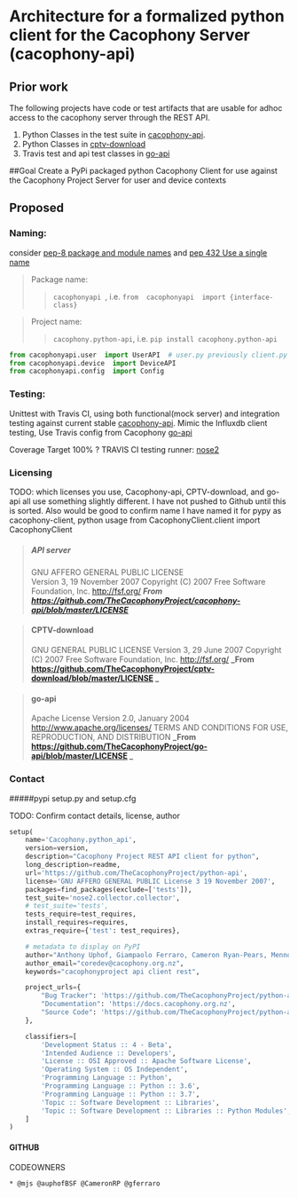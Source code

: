 # Architecture for a formalized python client for the Cacophony Server (cacophony-api)

## Prior work
The following projects have code or test artifacts that are usable for adhoc access to the cacophony server through the REST API.
1) Python Classes in the test suite in [cacophony-api](https://github.com/TheCacophonyProject/cacophony-api). 
2) Python Classes in [cptv-download](https://github.com/TheCacophonyProject/cptv-download) 
3) Travis test and api test classes in [go-api](https://github.com/TheCacophonyProject/go-api)

##Goal 
Create a PyPi packaged python Cacophony Client for use against the Cacophony Project Server  for user and device contexts

## Proposed

### Naming: 

consider [pep-8 package and module names](https://www.python.org/dev/peps/pep-0008/#package-and-module-names) and [pep 432 Use a single name](https://www.python.org/dev/peps/pep-0423/#use-a-single-name)


>Package name: 
>>`cacophonyapi `, i.e. `from  cacophonyapi  import {interface-class}`

>Project name: 
>>`cacophony.python-api`, i.e. `pip install cacophony.python-api`


```python
from cacophonyapi.user  import UserAPI  # user.py previously client.py
from cacophonyapi.device  import DeviceAPI
from cacophonyapi.config  import Config
```

### Testing:
Unittest with Travis CI, using both functional(mock server) and integration testing against current stable [cacophony-api](https://github.com/TheCacophonyProject/cacophony-api). Mimic the Influxdb client testing, Use Travis config from Cacophony [go-api](https://github.com/TheCacophonyProject/go-api)

Coverage Target 100% ?
TRAVIS CI testing runner: [nose2](https://docs.nose2.io/en/latest/index.html)

### Licensing


TODO: which licenses you use,  Cacophony-api, CPTV-download, and go-api all use something slightly different. I have not pushed to Github until this is sorted. Also would be good to confirm name I have named it for pypy as cacophony-client, python usage from CacophonyClient.client import CacophonyClient


>##### API server
>GNU AFFERO GENERAL PUBLIC LICENSE	
	Version 3, 19 November 2007
	Copyright (C) 2007 Free Software Foundation, Inc. <http://fsf.org/>
 **_From <https://github.com/TheCacophonyProject/cacophony-api/blob/master/LICENSE>_**


>#### CPTV-download
>GNU GENERAL PUBLIC LICENSE	
	Version 3, 29 June 2007
	Copyright (C) 2007 Free Software Foundation, Inc. <http://fsf.org/>
**_From <https://github.com/TheCacophonyProject/cptv-download/blob/master/LICENSE> _**

>#### go-api
>Apache License	
	Version 2.0, January 2004
	http://www.apache.org/licenses/
	TERMS AND CONDITIONS FOR USE, REPRODUCTION, AND DISTRIBUTION
**_From <https://github.com/TheCacophonyProject/go-api/blob/master/LICENSE> _**


### Contact

#####pypi setup.py and setup.cfg

TODO: Confirm contact details, license, author

```python
setup(
    name='Cacophony.python_api',
    version=version,
    description="Cacophony Project REST API client for python",
    long_description=readme,
    url='https://github.com/TheCacophonyProject/python-api',
    license='GNU AFFERO GENERAL PUBLIC License 3 19 November 2007',
    packages=find_packages(exclude=['tests']),
    test_suite='nose2.collector.collector',
    # test_suite='tests',
    tests_require=test_requires,
    install_requires=requires,
    extras_require={'test': test_requires},

    # metadata to display on PyPI
    author="Anthony Uphof, Giampaolo Ferraro, Cameron Ryan-Pears, Menno Finlay-Smits",
    author_email="coredev@cacophony.org.nz",
    keywords="cacophonyproject api client rest",

    project_urls={
        "Bug Tracker": 'https://github.com/TheCacophonyProject/python-api',
        "Documentation": 'https://docs.cacophony.org.nz',
        "Source Code": 'https://github.com/TheCacophonyProject/python-api',
    },

    classifiers=[
        'Development Status :: 4 - Beta',
        'Intended Audience :: Developers',
        'License :: OSI Approved :: Apache Software License',
        'Operating System :: OS Independent',
        'Programming Language :: Python',
        'Programming Language :: Python :: 3.6',
        'Programming Language :: Python :: 3.7',
        'Topic :: Software Development :: Libraries',
        'Topic :: Software Development :: Libraries :: Python Modules',
    ]
)
```


#### GITHUB 

CODEOWNERS
```text
* @mjs @auphofBSF @CameronRP @gferraro
```
